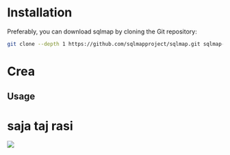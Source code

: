 # Installation

Preferably, you can download sqlmap by cloning the Git repository:

```zsh
git clone --depth 1 https://github.com/sqlmapproject/sqlmap.git sqlmap-dev
```

# Crea
## Usage



# saja taj rasi

<img src="./PNGs/DSC04111.JPG">